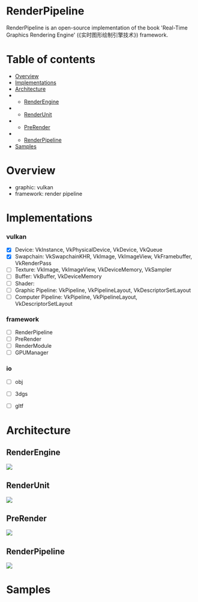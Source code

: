 # RenderPipeline 
RenderPipeline is an open-source implementation of the book 'Real-Time Graphics Rendering Engine' (《实时图形绘制引擎技术》) framework.

# Table of contents

- [Overview](#Overview)
- [Implementations](#implementations)
- [Architecture](#Architecture)
- - [RenderEngine](#RenderEngine)
- - [RenderUnit](#RenderUnit)
- - [PreRender](#PreRender)
- - [RenderPipeline](#RenderPipeline)
- [Samples](#Samples)

# Overview
* graphic: vulkan
* framework: render pipeline

# Implementations

### vulkan
- [x] Device: VkInstance, VkPhysicalDevice, VkDevice, VkQueue
- [x] Swapchain: VkSwapchainKHR, VkImage, VkImageView, VkFramebuffer, VkRenderPass
- [ ] Texture: VkImage, VkImageView, VkDeviceMemory, VkSampler
- [ ] Buffer: VkBuffer, VkDeviceMemory
- [ ] Shader:
- [ ] Graphic Pipeline: VkPipeline, VkPipelineLayout, VkDescriptorSetLayout
- [ ] Computer Pipeline: VkPipeline, VkPipelineLayout, VkDescriptorSetLayout
### framework
- [ ] RenderPipeline
- [ ] PreRender
- [ ] RenderModule
- [ ] GPUManager
### io
- [ ] obj
- [ ] 3dgs
- [ ] gltf


# Architecture

## RenderEngine
<img src=./doc/images/renderengine.jpg  /><br>

## RenderUnit
<img src=./doc/images/renderunit.jpg  /><br>

## PreRender
<img src=./doc/images/prerender.jpg  /><br>

## RenderPipeline
<img src=./doc/images/renderpipeline.jpg  /><br>


# Samples

